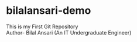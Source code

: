 # bilalansari-demo
This is my First Git Repository
<br>
Author- Bilal Ansari
(An IT Undergraduate Engineer)
